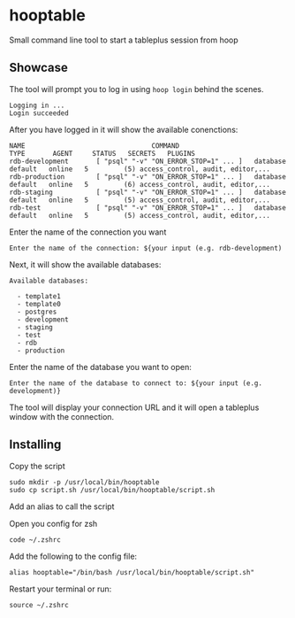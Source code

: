 # hooptable
Small command line tool to start a tableplus session from hoop

## Showcase

The tool will prompt you to log in using `hoop login` behind the scenes.


```text
Logging in ...
Login succeeded
```

After you have logged in it will show the available conenctions:

```text
NAME                                COMMAND                                 TYPE       AGENT     STATUS   SECRETS   PLUGINS                                 
rdb-development       [ "psql" "-v" "ON_ERROR_STOP=1" ... ]   database   default   online   5         (5) access_control, audit, editor,...   
rdb-production        [ "psql" "-v" "ON_ERROR_STOP=1" ... ]   database   default   online   5         (6) access_control, audit, editor,...   
rdb-staging           [ "psql" "-v" "ON_ERROR_STOP=1" ... ]   database   default   online   5         (5) access_control, audit, editor,...   
rdb-test              [ "psql" "-v" "ON_ERROR_STOP=1" ... ]   database   default   online   5         (5) access_control, audit, editor,...   
```

Enter the name of the connection you want

```text
Enter the name of the connection: ${your input (e.g. rdb-development)
```

Next, it will show the available databases:

```text
Available databases:

  - template1
  - template0
  - postgres
  - development
  - staging
  - test
  - rdb
  - production
```

Enter the name of the database you want to open:

```shell
Enter the name of the database to connect to: ${your input (e.g. development)}
```

The tool will display your connection URL and it will open a tableplus window with the connection.


## Installing

Copy the script

```shell
sudo mkdir -p /usr/local/bin/hooptable
sudo cp script.sh /usr/local/bin/hooptable/script.sh
```

Add an alias to call the script

Open you config for zsh
```shell
code ~/.zshrc
```

Add the following to the config file:
```shell
alias hooptable="/bin/bash /usr/local/bin/hooptable/script.sh"
```

Restart your terminal or run:

```shell
source ~/.zshrc
```

